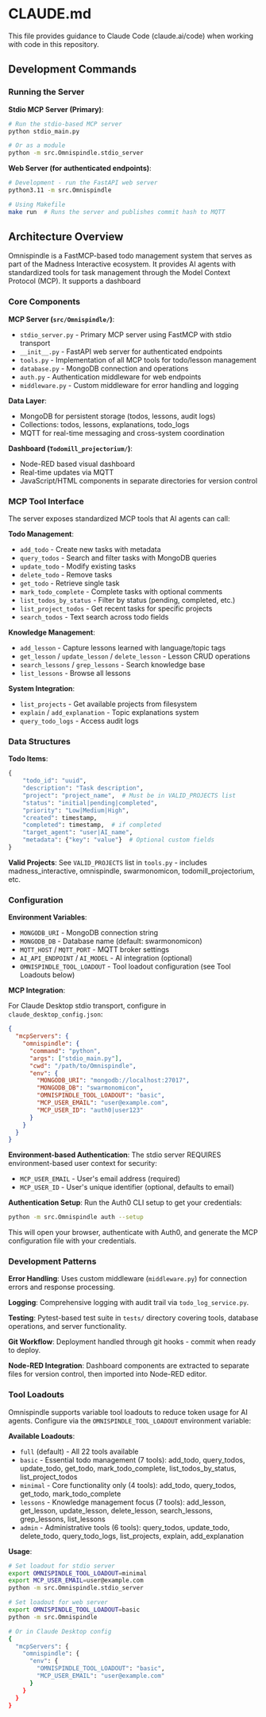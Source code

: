 # CLAUDE.md

This file provides guidance to Claude Code (claude.ai/code) when working with code in this repository.

## Development Commands

### Running the Server

**Stdio MCP Server (Primary)**:
```bash
# Run the stdio-based MCP server
python stdio_main.py

# Or as a module
python -m src.Omnispindle.stdio_server
```

**Web Server (for authenticated endpoints)**:
```bash
# Development - run the FastAPI web server
python3.11 -m src.Omnispindle

# Using Makefile
make run  # Runs the server and publishes commit hash to MQTT
```


## Architecture Overview

Omnispindle is a FastMCP-based todo management system that serves as part of the Madness Interactive ecosystem. It provides AI agents with standardized tools for task management through the Model Context Protocol (MCP).
It supports a dashboard 

### Core Components

**MCP Server (`src/Omnispindle/`)**:
- `stdio_server.py` - Primary MCP server using FastMCP with stdio transport
- `__init__.py` - FastAPI web server for authenticated endpoints
- `tools.py` - Implementation of all MCP tools for todo/lesson management
- `database.py` - MongoDB connection and operations
- `auth.py` - Authentication middleware for web endpoints
- `middleware.py` - Custom middleware for error handling and logging

**Data Layer**:
- MongoDB for persistent storage (todos, lessons, audit logs)
- Collections: todos, lessons, explanations, todo_logs
- MQTT for real-time messaging and cross-system coordination

**Dashboard (`Todomill_projectorium/`)**:
- Node-RED based visual dashboard
- Real-time updates via MQTT
- JavaScript/HTML components in separate directories for version control

### MCP Tool Interface

The server exposes standardized MCP tools that AI agents can call:

**Todo Management**:
- `add_todo` - Create new tasks with metadata
- `query_todos` - Search and filter tasks with MongoDB queries
- `update_todo` - Modify existing tasks
- `delete_todo` - Remove tasks
- `get_todo` - Retrieve single task
- `mark_todo_complete` - Complete tasks with optional comments
- `list_todos_by_status` - Filter by status (pending, completed, etc.)
- `list_project_todos` - Get recent tasks for specific projects
- `search_todos` - Text search across todo fields

**Knowledge Management**:
- `add_lesson` - Capture lessons learned with language/topic tags
- `get_lesson` / `update_lesson` / `delete_lesson` - Lesson CRUD operations
- `search_lessons` / `grep_lessons` - Search knowledge base
- `list_lessons` - Browse all lessons

**System Integration**:
- `list_projects` - Get available projects from filesystem
- `explain` / `add_explanation` - Topic explanations system
- `query_todo_logs` - Access audit logs

### Data Structures

**Todo Items**:
```python
{
    "todo_id": "uuid",
    "description": "Task description",
    "project": "project_name",  # Must be in VALID_PROJECTS list
    "status": "initial|pending|completed",
    "priority": "Low|Medium|High",
    "created": timestamp,
    "completed": timestamp,  # if completed
    "target_agent": "user|AI_name",
    "metadata": {"key": "value"}  # Optional custom fields
}
```

**Valid Projects**: See `VALID_PROJECTS` list in `tools.py` - includes madness_interactive, omnispindle, swarmonomicon, todomill_projectorium, etc.

### Configuration

**Environment Variables**:
- `MONGODB_URI` - MongoDB connection string
- `MONGODB_DB` - Database name (default: swarmonomicon)
- `MQTT_HOST` / `MQTT_PORT` - MQTT broker settings
- `AI_API_ENDPOINT` / `AI_MODEL` - AI integration (optional)
- `OMNISPINDLE_TOOL_LOADOUT` - Tool loadout configuration (see Tool Loadouts below)

**MCP Integration**: 

For Claude Desktop stdio transport, configure in `claude_desktop_config.json`:
```json
{
  "mcpServers": {
    "omnispindle": {
      "command": "python",
      "args": ["stdio_main.py"],
      "cwd": "/path/to/Omnispindle",
      "env": {
        "MONGODB_URI": "mongodb://localhost:27017",
        "MONGODB_DB": "swarmonomicon",
        "OMNISPINDLE_TOOL_LOADOUT": "basic",
        "MCP_USER_EMAIL": "user@example.com",
        "MCP_USER_ID": "auth0|user123"
      }
    }
  }
}
```

**Environment-based Authentication**:
The stdio server REQUIRES environment-based user context for security:
- `MCP_USER_EMAIL` - User's email address (required)
- `MCP_USER_ID` - User's unique identifier (optional, defaults to email)

**Authentication Setup**:
Run the Auth0 CLI setup to get your credentials:
```bash
python -m src.Omnispindle auth --setup
```

This will open your browser, authenticate with Auth0, and generate the MCP configuration file with your credentials.

### Development Patterns

**Error Handling**: Uses custom middleware (`middleware.py`) for connection errors and response processing.

**Logging**: Comprehensive logging with audit trail via `todo_log_service.py`.

**Testing**: Pytest-based test suite in `tests/` directory covering tools, database operations, and server functionality.

**Git Workflow**: Deployment handled through git hooks - commit when ready to deploy.

**Node-RED Integration**: Dashboard components are extracted to separate files for version control, then imported into Node-RED editor.

### Tool Loadouts

Omnispindle supports variable tool loadouts to reduce token usage for AI agents. Configure via the `OMNISPINDLE_TOOL_LOADOUT` environment variable:

**Available Loadouts**:
- `full` (default) - All 22 tools available
- `basic` - Essential todo management (7 tools): add_todo, query_todos, update_todo, get_todo, mark_todo_complete, list_todos_by_status, list_project_todos
- `minimal` - Core functionality only (4 tools): add_todo, query_todos, get_todo, mark_todo_complete
- `lessons` - Knowledge management focus (7 tools): add_lesson, get_lesson, update_lesson, delete_lesson, search_lessons, grep_lessons, list_lessons
- `admin` - Administrative tools (6 tools): query_todos, update_todo, delete_todo, query_todo_logs, list_projects, explain, add_explanation

**Usage**:
```bash
# Set loadout for stdio server
export OMNISPINDLE_TOOL_LOADOUT=minimal
export MCP_USER_EMAIL=user@example.com
python -m src.Omnispindle.stdio_server

# Set loadout for web server
export OMNISPINDLE_TOOL_LOADOUT=basic
python -m src.Omnispindle

# Or in Claude Desktop config
{
  "mcpServers": {
    "omnispindle": {
      "env": {
        "OMNISPINDLE_TOOL_LOADOUT": "basic",
        "MCP_USER_EMAIL": "user@example.com"
      }
    }
  }
}
```
